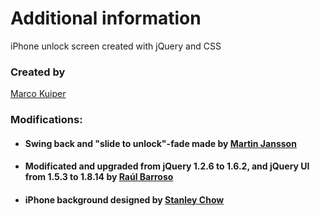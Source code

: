 Additional information
=============

iPhone unlock screen created with jQuery and CSS

<h3>Created by</h3>

[Marco Kuiper](http://www.marcofolio.net)

<h3>Modifications:</h3>

<ul>
<li><h4>Swing back and "slide to unlock"-fade made by <a href="http://www.marcofolio.net/">Martin Jansson</a></h4></li>
    <li><h4>Modificated and upgraded from jQuery 1.2.6 to 1.6.2, and jQuery UI from 1.5.3 to 1.8.14 by <a href="http://www.raulbarroso.com/">Raúl Barroso</a></h4></li>
    <li><h4>iPhone background designed by <a href="http://poolga.com/poolga/stanley-chow-clark-kent/">Stanley Chow</a></h4></li>
</ul>



